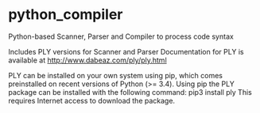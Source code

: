 # python_compiler
Python-based Scanner, Parser and Compiler to process code syntax 

Includes PLY versions for Scanner and Parser
Documentation for PLY is available at http://www.dabeaz.com/ply/ply.html

PLY can be installed on your own system using pip, which comes
preinstalled on recent versions of Python (>= 3.4). Using pip the PLY
package can be installed with the following command:
    pip3 install ply
This requires Internet access to download the package.
